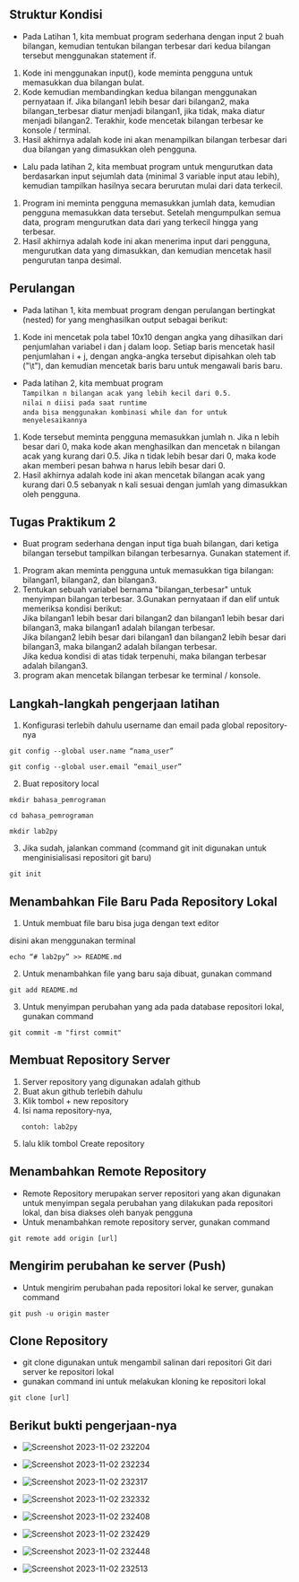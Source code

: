 ## Struktur Kondisi
- Pada Latihan 1, kita membuat program sederhana dengan input 2 buah bilangan, kemudian
tentukan bilangan terbesar dari kedua bilangan tersebut
menggunakan statement if.

1. Kode ini menggunakan input(), kode meminta pengguna untuk memasukkan dua bilangan bulat.
2. Kode kemudian membandingkan kedua bilangan menggunakan pernyataan if. Jika bilangan1 lebih besar dari bilangan2, maka bilangan_terbesar diatur menjadi bilangan1, jika tidak, maka diatur menjadi bilangan2.
Terakhir, kode mencetak bilangan terbesar ke konsole / terminal.
3. Hasil akhirnya adalah kode ini akan menampilkan bilangan terbesar dari dua bilangan yang dimasukkan oleh pengguna.



- Lalu pada latihan 2, kita membuat program untuk mengurutkan data berdasarkan input sejumlah
data (minimal 3 variable input atau lebih), kemudian tampilkan
hasilnya secara berurutan mulai dari data terkecil.

1. Program ini meminta pengguna memasukkan jumlah data, kemudian pengguna memasukkan data tersebut. Setelah mengumpulkan semua data, program mengurutkan data dari yang terkecil hingga yang terbesar.
2. Hasil akhirnya adalah kode ini akan menerima input dari pengguna, mengurutkan data yang dimasukkan, dan kemudian mencetak hasil pengurutan tanpa desimal.


## Perulangan
- Pada latihan 1, kita membuat program dengan perulangan bertingkat (nested) for yang
menghasilkan output sebagai berikut:

1. Kode ini mencetak pola tabel 10x10 dengan angka yang dihasilkan dari penjumlahan variabel i dan j dalam loop. Setiap baris mencetak hasil penjumlahan i + j, dengan angka-angka tersebut dipisahkan oleh tab ("\t"), dan kemudian mencetak baris baru untuk mengawali baris baru.


- Pada latihan 2, kita membuat program<br>
  ```Tampilkan n bilangan acak yang lebih kecil dari 0.5.```<br>
  ```nilai n diisi pada saat runtime```<br>
  ```anda bisa menggunakan kombinasi while dan for untuk menyelesaikannya```

1. Kode tersebut meminta pengguna memasukkan jumlah n. Jika n lebih besar dari 0, maka kode akan menghasilkan dan mencetak n bilangan acak yang kurang dari 0.5. Jika n tidak lebih besar dari 0, maka kode akan memberi pesan bahwa n harus lebih besar dari 0.
2. Hasil akhirnya adalah kode ini akan mencetak bilangan acak yang kurang dari 0.5 sebanyak n kali sesuai dengan jumlah yang dimasukkan oleh pengguna.


## Tugas Praktikum 2
- Buat program sederhana dengan input tiga buah bilangan, dari ketiga bilangan
tersebut tampilkan bilangan terbesarnya. Gunakan statement if.
1. Program akan meminta pengguna untuk memasukkan tiga bilangan: bilangan1, bilangan2, dan bilangan3.
2. Tentukan sebuah variabel bernama "bilangan_terbesar" untuk menyimpan bilangan terbesar.
3.Gunakan pernyataan if dan elif untuk memeriksa kondisi berikut:<br>
Jika bilangan1 lebih besar dari bilangan2 dan bilangan1 lebih besar dari bilangan3, maka bilangan1 adalah bilangan terbesar.<br>
Jika bilangan2 lebih besar dari bilangan1 dan bilangan2 lebih besar dari bilangan3, maka bilangan2 adalah bilangan terbesar.<br>
Jika kedua kondisi di atas tidak terpenuhi, maka bilangan terbesar adalah bilangan3.
4. program akan mencetak bilangan terbesar ke terminal / konsole.





## Langkah-langkah pengerjaan latihan

1. Konfigurasi terlebih dahulu username dan email pada global repository-nya

```
git config --global user.name “nama_user”
```

```
git config --global user.email “email_user”
```

2. Buat repository local

```
mkdir bahasa_pemrograman
```

```
cd bahasa_pemrograman
```

```
mkdir lab2py
```

3. Jika sudah, jalankan command (command git init digunakan untuk menginisialisasi repositori git baru)

```
git init
```

## Menambahkan File Baru Pada Repository Lokal

1. Untuk membuat file baru bisa juga dengan text editor

disini akan menggunakan terminal

```
echo “# lab2py” >> README.md
```

2. Untuk menambahkan file yang baru saja dibuat, gunakan command

```
git add README.md
```

3. Untuk menyimpan perubahan yang ada pada database repositori
   lokal, gunakan command

```
git commit -m "first commit"
```

## Membuat Repository Server

1. Server repository yang digunakan adalah github
2. Buat akun github terlebih dahulu
3. Klik tombol + new repository
4. Isi nama repository-nya,

```
   contoh: lab2py
```

5. lalu klik tombol Create repository

## Menambahkan Remote Repository

- Remote Repository merupakan server repositori yang akan digunakan untuk menyimpan segala perubahan yang dilakukan pada repositori lokal, dan bisa diakses oleh banyak pengguna
- Untuk menambahkan remote repository server, gunakan command

```
git remote add origin [url]
```

## Mengirim perubahan ke server (Push)

- Untuk mengirim perubahan pada repositori lokal ke server, gunakan command

```
git push -u origin master
```

## Clone Repository


- git clone digunakan untuk mengambil salinan dari repositori Git dari server ke repositori lokal
- gunakan command ini untuk melakukan kloning ke repositori lokal

```
git clone [url]
```




## Berikut bukti pengerjaan-nya

-  ![Screenshot 2023-11-02 232204](https://github.com/Pynixz/Pertemuan7/assets/147568964/8ba3fd24-05bc-47eb-970a-e79dd667183a)
  
-  ![Screenshot 2023-11-02 232234](https://github.com/Pynixz/Pertemuan7/assets/147568964/20b2a3b6-5eab-4acb-9769-fdcc309add1f)
  
-  ![Screenshot 2023-11-02 232317](https://github.com/Pynixz/Pertemuan7/assets/147568964/65c83d49-ed7f-45b8-b7f1-2e23398c2017)
  
-  ![Screenshot 2023-11-02 232332](https://github.com/Pynixz/Pertemuan7/assets/147568964/882c0d3f-7126-4689-aae0-18d65934ed72)
  
-  ![Screenshot 2023-11-02 232408](https://github.com/Pynixz/Pertemuan7/assets/147568964/f85d69b5-6263-41d5-8b1a-cdc95b89c5e7)
  
-  ![Screenshot 2023-11-02 232429](https://github.com/Pynixz/Pertemuan7/assets/147568964/95c99a03-5ee7-476d-8ded-4617984456f2)

-  ![Screenshot 2023-11-02 232448](https://github.com/Pynixz/Pertemuan7/assets/147568964/febfb7e1-3de1-47f6-bcf9-b3956ded3096)
  
-  ![Screenshot 2023-11-02 232513](https://github.com/Pynixz/Pertemuan7/assets/147568964/7911171c-9a02-46fc-a75b-98c03894aa53)


